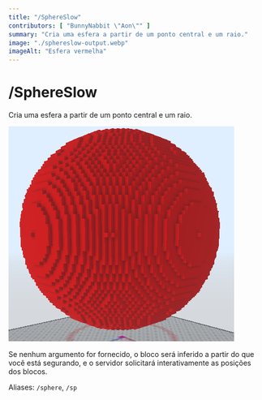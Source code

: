 ```yaml
---
title: "/SphereSlow"
contributors: [ "BunnyNabbit \"Aon\"" ]
summary: "Cria uma esfera a partir de um ponto central e um raio."
image: "./sphereslow-output.webp"
imageAlt: "Esfera vermelha"
---
```


# /SphereSlow

Cria uma esfera a partir de um ponto central e um raio.

![Esfera vermelha](./sphereslow-output.webp)

Se nenhum argumento for fornecido, o bloco será inferido a partir do que você está segurando, e o servidor solicitará interativamente as posições dos blocos.

Aliases: `/sphere`, `/sp`
